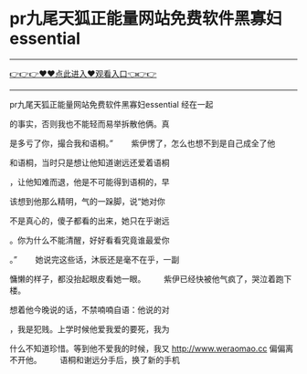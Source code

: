 # pr九尾天狐正能量网站免费软件黑寡妇essential

<hr/><a href="https://github.com/naisfd/hais/issues/1">👉👉👉♥♥点此进入♥观看入口👈👉👉</a><hr/>

pr九尾天狐正能量网站免费软件黑寡妇essential
经在一起

的事实，否则我也不能轻而易举拆散他俩。真

是多亏了你，撮合我和语桐。”
　　紫伊愣了，怎么也想不到是自己成全了他

和语桐，当时只是想让他知道谢远还爱着语桐

，让他知难而退，他是不可能得到语桐的，早

该想到他那么精明，气的一跺脚，说“她对你

不是真心的，傻子都看的出来，她只在乎谢远

。你为什么不能清醒，好好看看究竟谁最爱你

。”
　　她说完这些话，沐辰还是毫不在乎，一副

慵懒的样子，都没抬起眼皮看她一眼。
　　紫伊已经快被他气疯了，哭泣着跑下楼。

想着他今晚说的话，不禁喃喃自语：他说的对

，我是犯贱。上学时候他爱我爱的要死，我为

什么不知道珍惜。等到他不爱我的时候，我又
http://www.weraomao.cc
偏偏离不开他。
　　语桐和谢远分手后，换了新的手机
